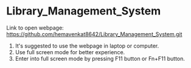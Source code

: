 # Library_Management_System


Link to open webpage: https://github.com/hemavenkat8642/Library_Management_System.git

1. It's suggested to use the webpage in laptop or computer.
2. Use full screen mode for better experience.
3. Enter into full screen mode by pressing F11 button or Fn+F11 button.
